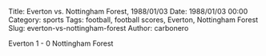 Title: Everton vs. Nottingham Forest, 1988/01/03
Date: 1988/01/03 00:00
Category: sports
Tags: football, football scores, Everton, Nottingham Forest
Slug: everton-vs-nottingham-forest
Author: carbonero


Everton 1 - 0 Nottingham Forest
